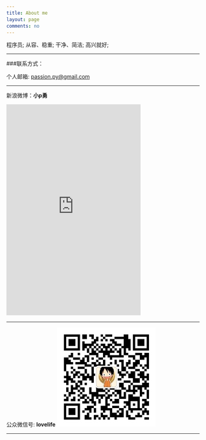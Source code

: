 ```yaml
---
title: About me
layout: page
comments: no
---
```


程序员; 
从容、稳重;
干净、简洁;
高兴就好;

----

###联系方式：        

个人邮箱: [passion.py@gmail.com](mailto:passion.py@gmail.com)   
  
----

新浪微博：**小p勇**

<iframe width="350" height="550" class="share_self"  frameborder="0" scrolling="no" src="http://widget.weibo.com/weiboshow/index.php?language=&width=0&height=550&fansRow=2&ptype=1&speed=0&skin=1&isTitle=0&noborder=1&isWeibo=1&isFans=0&uid=1615365592&verifier=c5955b83&dpc=1"></iframe>
 
----

公众微信号: **lovelife**
<span class="image-600">![pebble](/media/files/2013/03/29/wx_lovelife.jpg)</span>

----


